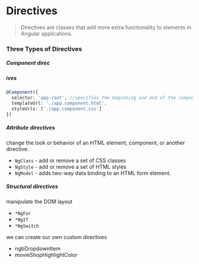 # Directives

> Directives are classes that add more extra functionality to elements in Angular applications.
>



### Three Types of Directives

##### Component direc

##### ives

```typescript
@Component({
  selector: 'app-root', //specifies the beginning and end of the component.
  templateUrl: './app.component.html',
  styleUrls: ['./app.component.css']
})
```



##### Attribute directives

change the look or behavior of an HTML element, component, or another directive.

- `NgClass` - add or remove a set of CSS classes
- `NgStyle` - add or remove a set of HTML styles
- `NgModel` - adds two-way data binding to an HTML form element.



##### Structural directives

manipulate the DOM layout

- `*NgFor`
- `*NgIf`
- `*NgSwitch`





we can create our own custom directives

- ngbDropdownItem
- movieShopHighlightColor